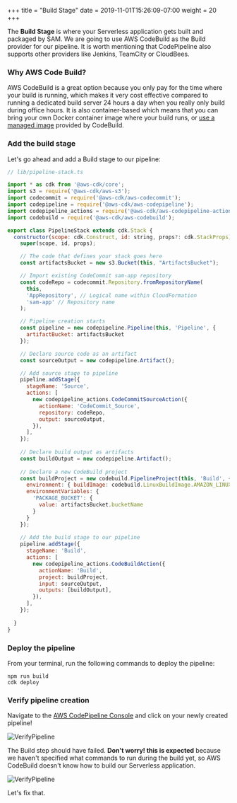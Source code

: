 +++
title = "Build Stage"
date = 2019-11-01T15:26:09-07:00
weight = 20
+++

The **Build Stage** is where your Serverless application gets built and packaged by SAM. We are going to use AWS CodeBuild as the Build provider for our pipeline. It is worth mentioning that CodePipeline also supports other providers like Jenkins, TeamCity or CloudBees. 

### Why AWS Code Build?

AWS CodeBuild is a great option because you only pay for the time where your build is running, which makes it very cost effective compared to running a dedicated build server 24 hours a day when you really only build during office hours. It is also container-based which means that you can bring your own Docker container image where your build runs, or [use a managed image](https://docs.aws.amazon.com/codebuild/latest/userguide/build-env-ref-available.html) provided by CodeBuild.  

### Add the build stage

Let's go ahead and add a Build stage to our pipeline:

```js
// lib/pipeline-stack.ts

import * as cdk from '@aws-cdk/core';
import s3 = require('@aws-cdk/aws-s3');
import codecommit = require('@aws-cdk/aws-codecommit');
import codepipeline = require('@aws-cdk/aws-codepipeline');
import codepipeline_actions = require('@aws-cdk/aws-codepipeline-actions');
import codebuild = require('@aws-cdk/aws-codebuild');

export class PipelineStack extends cdk.Stack {
  constructor(scope: cdk.Construct, id: string, props?: cdk.StackProps) {
    super(scope, id, props);

    // The code that defines your stack goes here
    const artifactsBucket = new s3.Bucket(this, "ArtifactsBucket");

    // Import existing CodeCommit sam-app repository
    const codeRepo = codecommit.Repository.fromRepositoryName(
      this,
      'AppRepository', // Logical name within CloudFormation
      'sam-app' // Repository name
    );

    // Pipeline creation starts
    const pipeline = new codepipeline.Pipeline(this, 'Pipeline', {
      artifactBucket: artifactsBucket
    });

    // Declare source code as an artifact
    const sourceOutput = new codepipeline.Artifact();

    // Add source stage to pipeline
    pipeline.addStage({
      stageName: 'Source',
      actions: [
        new codepipeline_actions.CodeCommitSourceAction({
          actionName: 'CodeCommit_Source',
          repository: codeRepo,
          output: sourceOutput,
        }),
      ],
    });
    
    // Declare build output as artifacts
    const buildOutput = new codepipeline.Artifact();
    
    // Declare a new CodeBuild project
    const buildProject = new codebuild.PipelineProject(this, 'Build', {
      environment: { buildImage: codebuild.LinuxBuildImage.AMAZON_LINUX_2_2 },
      environmentVariables: {
        'PACKAGE_BUCKET': {
          value: artifactsBucket.bucketName
        }
      }
    });
    
    // Add the build stage to our pipeline
    pipeline.addStage({
      stageName: 'Build',
      actions: [
        new codepipeline_actions.CodeBuildAction({
          actionName: 'Build',
          project: buildProject,
          input: sourceOutput,
          outputs: [buildOutput],
        }),
      ],
    });
    
  }
}
```

### Deploy the pipeline

From your terminal, run the following commands to deploy the pipeline:

```
npm run build
cdk deploy
```

### Verify pipeline creation

Navigate to the [AWS CodePipeline Console](https://console.aws.amazon.com/codesuite/codepipeline/home) and click on your newly created pipeline! 

![VerifyPipeline](/images/chapter4/screenshot-pipeline-verify-1.png)

The Build step should have failed. **Don't worry! this is expected** because we haven't specified what commands to run during the build yet, so AWS CodeBuild doesn't know how to build our Serverless application.

![VerifyPipeline](/images/chapter4/screenshot-pipeline-verify-2.png)

Let's fix that.